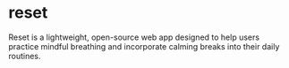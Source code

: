 # reset
Reset is a lightweight, open-source web app designed to help users practice mindful breathing and incorporate calming breaks into their daily routines.
